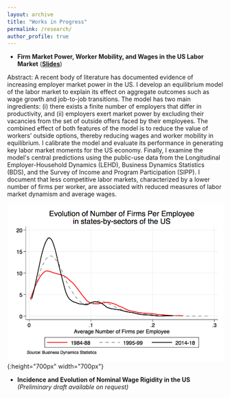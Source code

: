 ```yaml
---
layout: archive
title: "Works in Progress"
permalink: /research/
author_profile: true
--- 
```


* **Firm Market Power, Worker Mobility, and Wages in the US Labor Market** ([**Slides**](https://sadhikabagga.github.io/bagga_slides_public.pdf))

Abstract: 
A recent body of literature has documented evidence of increasing employer market power in the US. I develop an equilibrium model of the labor market to explain its effect on aggregate outcomes such as wage growth and job-to-job transitions. The model has two main ingredients: (i) there exists a finite number of employers that differ in productivity, and (ii) employers exert market power by excluding their vacancies from the set of outside offers faced by their employees. The combined effect of both features of the model is to reduce the value of workers’ outside options, thereby reducing wages and worker mobility in equilibrium. I calibrate the model and evaluate its performance in generating key labor market moments for the US economy. Finally, I examine the model's central predictions using the public-use data from the Longitudinal Employer-Household Dynamics (LEHD), Business Dynamics Statistics (BDS), and the Survey of Income and Program Participation (SIPP). I document that less competitive labor markets, characterized by a lower number of firms per worker, are associated with reduced measures of labor market dynamism and average wages. 
 
![](/images/FirmsPerEmployee.png){:height="700px" width="700px"} 


* **Incidence and Evolution of Nominal Wage Rigidity in the US** _(Preliminary draft available on request)_




